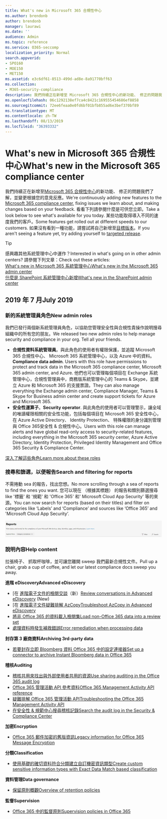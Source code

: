 ```yaml
---
title: What's new in Microsoft 365 合規性中心
ms.author: brendonb
author: brendonb
manager: laurawi
ms.date: ''
audience: Admin
ms.topic: reference
ms.service: O365-seccomp
localization_priority: Normal
search.appverid:
- SPO160
- MOE150
- MET150
ms.assetid: e3c6df61-8513-499d-ad8e-8a91770bff63
ms.collection:
- M365-security-compliance
description: 我們持續正在新增至 Microsoft 365 合規性中心的新功能、 修正的問題我們了解，並變更根據您的意見反應。 了解我們已經被最本月多。
ms.openlocfilehash: 06c1292138ef7ca4c8421c169555454686ef8858
ms.sourcegitcommit: 72ee6feaa0e0fd6bf01bfb855ad6e3bef370bf89
ms.translationtype: MT
ms.contentlocale: zh-TW
ms.lasthandoff: 08/13/2019
ms.locfileid: "36393332"
---
```

# <a name="whats-new-in-the-microsoft-365-compliance-center"></a><span data-ttu-id="9d468-104">What's new in Microsoft 365 合規性中心</span><span class="sxs-lookup"><span data-stu-id="9d468-104">What's new in the Microsoft 365 compliance center</span></span>

<span data-ttu-id="9d468-105">我們持續正在新增至[Microsoft 365 合規性中心](microsoft-365-compliance-center.md)的新功能、 修正的問題我們了解，並變更根據您的意見反應。</span><span class="sxs-lookup"><span data-stu-id="9d468-105">We're continuously adding new features to the [Microsoft 365 compliance center](microsoft-365-compliance-center.md), fixing issues we learn about, and making changes based on your feedback.</span></span> <span data-ttu-id="9d468-106">看看下列請參閱什麼是可供您立即。</span><span class="sxs-lookup"><span data-stu-id="9d468-106">Take a look below to see what's available for you today.</span></span> <span data-ttu-id="9d468-107">某些功能取得導入不同的速度我們的客戶。</span><span class="sxs-lookup"><span data-stu-id="9d468-107">Some features get rolled out at different speeds to our customers.</span></span> <span data-ttu-id="9d468-108">如果沒有看到一種功能，請嘗試將自己新增至[目標版本](https://docs.microsoft.com/office365/admin/manage/release-options-in-office-365)。</span><span class="sxs-lookup"><span data-stu-id="9d468-108">If you aren't seeing a feature yet, try adding yourself to [targeted release](https://docs.microsoft.com/office365/admin/manage/release-options-in-office-365).</span></span>

> [!TIP]
> <span data-ttu-id="9d468-109">感興趣其他系統管理中心中運作？</span><span class="sxs-lookup"><span data-stu-id="9d468-109">Interested in what's going on in other admin centers?</span></span> <span data-ttu-id="9d468-110">請參閱下列文章：</span><span class="sxs-lookup"><span data-stu-id="9d468-110">Check out these articles:</span></span><br>[<span data-ttu-id="9d468-111">What's new in Microsoft 365 系統管理中心</span><span class="sxs-lookup"><span data-stu-id="9d468-111">What's new in the Microsoft 365 admin center</span></span>](https://docs.microsoft.com/office365/admin/whats-new-in-preview?view=o365-worldwide)<br>[<span data-ttu-id="9d468-112">什麼是 SharePoint 系統管理中心新增</span><span class="sxs-lookup"><span data-stu-id="9d468-112">What's new in the SharePoint admin center</span></span>](https://docs.microsoft.com/sharepoint/what-s-new-in-admin-center)

## <a name="july-2019"></a><span data-ttu-id="9d468-113">2019 年 7 月</span><span class="sxs-lookup"><span data-stu-id="9d468-113">July 2019</span></span>

### <a name="new-admin-roles"></a><span data-ttu-id="9d468-114">新的系統管理員角色</span><span class="sxs-lookup"><span data-stu-id="9d468-114">New admin roles</span></span>

<span data-ttu-id="9d468-115">我們已發行兩個新系統管理員角色，以協助您管理安全性與合規性貴操作說明搜尋組織中的所有您的朋友。</span><span class="sxs-lookup"><span data-stu-id="9d468-115">We released two new admin roles to help manage security and compliance in your org. Tell all your friends.</span></span>

- <span data-ttu-id="9d468-116">**合規性資料系統管理員**。與此角色的使用者有權限保護，並追蹤 Microsoft 365 合規性中心、 Microsoft 365 系統管理中心，以及 Azure 中的資料。</span><span class="sxs-lookup"><span data-stu-id="9d468-116">**Compliance data admin**. Users with this role have permissions to protect and track data in the Microsoft 365 compliance center, Microsoft 365 admin center, and Azure.</span></span> <span data-ttu-id="9d468-117">他們也可以管理每個項目在 Exchange 系統管理中心，合規性管理員中，商務版系統管理中心的 Teams & Skype，並建立 Azure 和 Microsoft 365 的支援票證。</span><span class="sxs-lookup"><span data-stu-id="9d468-117">They can also manage everything the Exchange admin center, Compliance Manager, Teams & Skype for Business admin center and create support tickets for Azure and Microsoft 365.</span></span>
- <span data-ttu-id="9d468-118">**安全性運算子**。</span><span class="sxs-lookup"><span data-stu-id="9d468-118">**Security operator**.</span></span> <span data-ttu-id="9d468-119">與此角色的使用者可以管理警示，讓全域的唯讀權限相關的安全性功能，包括每個項目在 Microsoft 365 安全性中心，在 Azure Active Directory、 Identity Protection、 特殊權限的身分識別管理與 Office 365安全性 & 合規性中心。</span><span class="sxs-lookup"><span data-stu-id="9d468-119">Users with this role can manage alerts and have global read-only access to security-related features, including everything in the Microsoft 365 security center, Azure Active Directory, Identity Protection, Privileged Identity Management and Office 365 Security & Compliance Center.</span></span>

[<span data-ttu-id="9d468-120">深入了解這些角色</span><span class="sxs-lookup"><span data-stu-id="9d468-120">Learn more about these roles</span></span>](https://docs.microsoft.com/office365/securitycompliance/permissions-microsoft-365-compliance-security)

### <a name="search-and-filtering-for-reports"></a><span data-ttu-id="9d468-121">搜尋和篩選，以便報告</span><span class="sxs-lookup"><span data-stu-id="9d468-121">Search and filtering for reports</span></span>

<span data-ttu-id="9d468-122">不需捲動 sea 的報告，找出您想。</span><span class="sxs-lookup"><span data-stu-id="9d468-122">No more scrolling through a sea of reports to find the ones you want.</span></span> <span data-ttu-id="9d468-123">您可以現在 （根據其標題） 的報告和類別篩選搜尋 like '標籤' 和 '規範' 和 'Office 365' 和' Microsoft Cloud App Security' 等的來源。</span><span class="sxs-lookup"><span data-stu-id="9d468-123">You can now search for reports (based on their titles) and filter on categories like ‘Labels’ and ‘Compliance’ and sources like ‘Office 365’ and 'Microsoft Cloud App Security’.</span></span>

![報告與套用的篩選器搜尋和篩選按鈕的螢幕擷取畫面](media/mcc_report_filtering.png)

### <a name="help-content"></a><span data-ttu-id="9d468-125">說明內容</span><span class="sxs-lookup"><span data-stu-id="9d468-125">Help content</span></span>

<span data-ttu-id="9d468-126">拉張椅子、 抓取杯咖啡，並可讓您離開 sweep 我們最新合規性文件。</span><span class="sxs-lookup"><span data-stu-id="9d468-126">Pull up a chair, grab a cup of coffee, and let our latest compliance docs sweep you away.</span></span>

<span data-ttu-id="9d468-127">**進階 eDiscovery**</span><span class="sxs-lookup"><span data-stu-id="9d468-127">**Advanced eDiscovery**</span></span>
- <span data-ttu-id="9d468-128">[在 [進階電子文件的檢閱交談](compliance20/conversation-review-sets.md)（新）</span><span class="sxs-lookup"><span data-stu-id="9d468-128">[Review conversations in Advanced eDiscovery](compliance20/conversation-review-sets.md) (New)</span></span>
- <span data-ttu-id="9d468-129">[在 [進階電子文件疑難排解 AzCopy](compliance20/troubleshooting-azcopy.md)</span><span class="sxs-lookup"><span data-stu-id="9d468-129">[Troubleshoot AzCopy in Advanced eDiscovery](compliance20/troubleshooting-azcopy.md)</span></span>
- [<span data-ttu-id="9d468-130">將非 Office 365 的資料載入檢閱集</span><span class="sxs-lookup"><span data-stu-id="9d468-130">Load non-Office 365 data into a review set</span></span>](compliance20/load-non-office365-data.md)
- [<span data-ttu-id="9d468-131">處理資料時發生補救錯誤</span><span class="sxs-lookup"><span data-stu-id="9d468-131">Error remediation when processing data</span></span>](compliance20/error-remediation.md)

<span data-ttu-id="9d468-132">**封存第 3 廠商資料**</span><span class="sxs-lookup"><span data-stu-id="9d468-132">**Archiving 3rd-party data**</span></span>
- [<span data-ttu-id="9d468-133">若要封存立即 Bloomberg 資料 Office 365 中的設定連接器</span><span class="sxs-lookup"><span data-stu-id="9d468-133">Set up a connector to archive Instant Bloomberg data in Office 365</span></span>](archive-instant-bloomberg-data.md)

<span data-ttu-id="9d468-134">**稽核**</span><span class="sxs-lookup"><span data-stu-id="9d468-134">**Auditing**</span></span>
- [<span data-ttu-id="9d468-135">稽核共用來找出與外部使用者共用的資源</span><span class="sxs-lookup"><span data-stu-id="9d468-135">Use sharing auditing in the Office 365 audit log</span></span>](use-sharing-auditing.md)
- [<span data-ttu-id="9d468-136">Office 365 管理活動 API 參考資料</span><span class="sxs-lookup"><span data-stu-id="9d468-136">Office 365 Management Activity API reference</span></span>](https://docs.microsoft.com/office/office-365-management-api/office-365-management-activity-api-reference)
- [<span data-ttu-id="9d468-137">疑難排解 Office 365 管理活動 API</span><span class="sxs-lookup"><span data-stu-id="9d468-137">Troubleshooting the Office 365 Management Activity API</span></span>](https://docs.microsoft.com/office/office-365-management-api/troubleshooting-the-office-365-management-activity-api)
- [<span data-ttu-id="9d468-138">在安全性 & 規範中心搜尋稽核記錄</span><span class="sxs-lookup"><span data-stu-id="9d468-138">Search the audit log in the Security & Compliance Center</span></span>](search-the-audit-log-in-security-and-compliance.md)

<span data-ttu-id="9d468-139">**加密**</span><span class="sxs-lookup"><span data-stu-id="9d468-139">**Encryption**</span></span>
- [<span data-ttu-id="9d468-140">Office 365 郵件加密的舊版資訊</span><span class="sxs-lookup"><span data-stu-id="9d468-140">Legacy information for Office 365 Message Encryption</span></span>](legacy-information-for-message-encryption.md)

<span data-ttu-id="9d468-141">**分類**</span><span class="sxs-lookup"><span data-stu-id="9d468-141">**Classification**</span></span>
- [<span data-ttu-id="9d468-142">使用基礎的確切資料符合分類建立自訂機密資訊類型</span><span class="sxs-lookup"><span data-stu-id="9d468-142">Create custom sensitive information types with Exact Data Match based classification</span></span>](create-custom-sensitive-information-types-with-exact-data-match-based-classification.md)

<span data-ttu-id="9d468-143">**資料管理**</span><span class="sxs-lookup"><span data-stu-id="9d468-143">**Data governance**</span></span>
- [<span data-ttu-id="9d468-144">保留原則概觀</span><span class="sxs-lookup"><span data-stu-id="9d468-144">Overview of retention policies</span></span>](retention-policies.md)

<span data-ttu-id="9d468-145">**監督**</span><span class="sxs-lookup"><span data-stu-id="9d468-145">**Supervision**</span></span>
- [<span data-ttu-id="9d468-146">Office 365 中的監督原則</span><span class="sxs-lookup"><span data-stu-id="9d468-146">Supervision policies in Office 365</span></span>](supervision-policies.md)